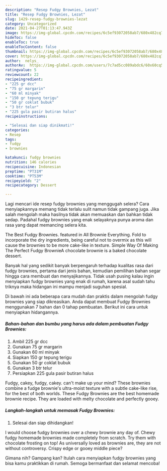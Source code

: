 ```yaml
---
description: "Resep Fudgy Brownies, Lezat"
title: "Resep Fudgy Brownies, Lezat"
slug: 1429-resep-fudgy-brownies-lezat
category: Uncategorized
date: 2021-04-27T01:13:47.943Z
image: https://img-global.cpcdn.com/recipes/6c5ef93072058ab7/680x482cq70/fudgy-brownies-foto-resep-utama.jpg
hideToc: false
enableToc: true
enableTocContent: false
thumbnail: https://img-global.cpcdn.com/recipes/6c5ef93072058ab7/680x482cq70/fudgy-brownies-foto-resep-utama.jpg
cover: https://img-global.cpcdn.com/recipes/6c5ef93072058ab7/680x482cq70/fudgy-brownies-foto-resep-utama.jpg
author:  nelys_
authorAv:  https://img-global.cpcdn.com/users/7c7ad5cc089abdc6/60x60cq50/avatar.jpg
ratingvalue: 5
reviewcount: 22
recipeingredient:
- "225 gr dcc"
- "75 gr margarin"
- "60 ml minyak"
- "150 gr tepung terigu"
- "50 gr coklat bubuk"
- "3 btr telur"
- "225 gula pasir butiran halus"
recipeinstructions:

- "Selesai dan siap dinikmati!"
categories:
- Resep
tags:
- fudgy
- brownies

katakunci: fudgy brownies 
nutrition: 146 calories
recipecuisine: Indonesian
preptime: "PT31M"
cooktime: "PT53M"
recipeyield: "2"
recipecategory: Dessert

---
```



Lagi mencari ide resep fudgy brownies yang menggugah selera? Cara menyiapkannya memang tidak terlalu sulit namun tidak gampang juga. Jika salah mengolah maka hasilnya tidak akan memuaskan dan bahkan tidak sedap. Padahal fudgy brownies yang enak selayaknya punya aroma dan rasa yang dapat memancing selera kita.


The Best Fudgy Brownies. featured in All Brownie Everything. Fold to incorporate the dry ingredients, being careful not to overmix as this will cause the brownies to be more cake-like in texture. Simple Way Of Making The Perfect Fudgy BrownieA chocolate brownie is a baked chocolate dessert.

Banyak hal yang sedikit banyak berpengaruh terhadap kualitas rasa dari fudgy brownies, pertama dari jenis bahan, kemudian pemilihan bahan segar hingga cara membuat dan menyajikannya. Tidak usah pusing kalau ingin menyiapkan fudgy brownies yang enak di rumah, karena asal sudah tahu triknya maka hidangan ini mampu menjadi suguhan spesial.


Di bawah ini ada beberapa cara mudah dan praktis dalam mengolah fudgy brownies yang siap dikreasikan. Anda dapat membuat Fudgy Brownies menggunakan 7 bahan dan 0 tahap pembuatan. Berikut ini cara untuk menyiapkan hidangannya.

<!--inarticleads1-->

##### Bahan-bahan dan bumbu yang harus ada dalam pembuatan Fudgy Brownies:

1. Ambil 225 gr dcc
1. Gunakan 75 gr margarin
1. Gunakan 60 ml minyak
1. Siapkan 150 gr tepung terigu
1. Gunakan 50 gr coklat bubuk
1. Gunakan 3 btr telur
1. Persiapkan 225 gula pasir butiran halus


Fudgy, cakey, fudgy, cakey. can&#39;t make up your mind? These brownies combine a fudge brownie&#39;s ultra-moist texture with a subtle cake-like rise, for the best of both worlds. These Fudgy Brownies are the best homemade brownie recipe. They are loaded with melty chocolate and perfectly gooey. 

<!--inarticleads2-->

##### Langkah-langkah untuk memasak Fudgy Brownies:


1. Selesai dan siap dihidangkan!

I would choose fudgy brownies over a chewy brownie any day of. Chewy fudgy homemade brownies made completely from scratch. Try them with chocolate frosting on top! As universally loved as brownies are, they are not without controversy. Crispy edge or gooey middle piece? 

Gimana nih? Gampang kan? Itulah cara menyiapkan fudgy brownies yang bisa kamu praktikkan di rumah. Semoga bermanfaat dan selamat mencoba!
